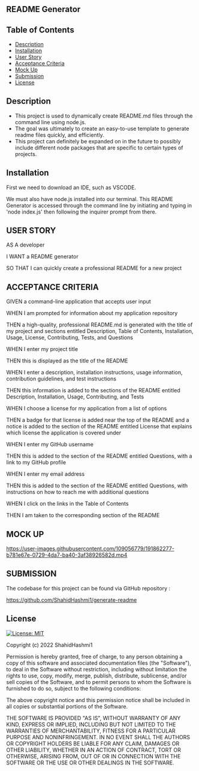 # <README-Generator>

## README Generator

## Table of Contents

- [Description](#description)
- [Installation](#installation)
- [User Story](#user-story)
- [Acceptance Criteria](#acceptance-criteria)
- [Mock Up](#mock-up)
- [Submission](#submission)
- [License](#license)

## Description
<ul>
<li>This project is used to dynamically create README.md files through the command line using node.js.</li>
<li>The goal was ultimately to create an easy-to-use template to generate readme files quickly, and efficiently.</li>
<li>This project can definitely be expanded on in the future to possibly include different node packages that are specific to certain types of projects.</li>
</ul>

## Installation

First we need to download an IDE, such as VSCODE.

<p>We must also have node.js installed into our terminal. This README Generator is accessed through the command line by initiating and typing in 'node index.js' then following the inquirer prompt from there.</p>

## USER STORY

AS A developer
<p>I WANT a README generator</p>
<p>SO THAT I can quickly create a professional README for a new project</p>

## ACCEPTANCE CRITERIA

GIVEN a command-line application that accepts user input
<p>WHEN I am prompted for information about my application repository</p>
<p>THEN a high-quality, professional README.md is generated with the title of my project and sections entitled Description, Table of Contents, Installation, Usage, License, Contributing, Tests, and Questions</p>
<p>WHEN I enter my project title</p>
<p>THEN this is displayed as the title of the README</p>
<p>WHEN I enter a description, installation instructions, usage information, contribution guidelines, and test instructions</p>
<p>THEN this information is added to the sections of the README entitled Description, Installation, Usage, Contributing, and Tests</p>
<p>WHEN I choose a license for my application from a list of options</p>
<p>THEN a badge for that license is added near the top of the README and a notice is added to the section of the README entitled License that explains which license the application is covered under</p>
<p>WHEN I enter my GitHub username</p>
<p>THEN this is added to the section of the README entitled Questions, with a link to my GitHub profile</p>
<p>WHEN I enter my email address</p>
<p>THEN this is added to the section of the README entitled Questions, with instructions on how to reach me with additional questions</p>
<p>WHEN I click on the links in the Table of Contents</p>
<p>THEN I am taken to the corresponding section of the README</p>

## MOCK UP



https://user-images.githubusercontent.com/109056779/191862277-b781e67e-0729-4da7-ba40-3af38926582d.mp4



## SUBMISSION

The codebase for this project can be found via GitHub repository :

https://github.com/ShahidHashmi1/generate-readme

## License

[![License: MIT](https://img.shields.io/badge/License-MIT-yellow.svg)](https://opensource.org/licenses/MIT)

Copyright (c) 2022 ShahidHashmi1

Permission is hereby granted, free of charge, to any person obtaining a copy
of this software and associated documentation files (the "Software"), to deal
in the Software without restriction, including without limitation the rights
to use, copy, modify, merge, publish, distribute, sublicense, and/or sell
copies of the Software, and to permit persons to whom the Software is
furnished to do so, subject to the following conditions:

The above copyright notice and this permission notice shall be included in all
copies or substantial portions of the Software.

THE SOFTWARE IS PROVIDED "AS IS", WITHOUT WARRANTY OF ANY KIND, EXPRESS OR
IMPLIED, INCLUDING BUT NOT LIMITED TO THE WARRANTIES OF MERCHANTABILITY,
FITNESS FOR A PARTICULAR PURPOSE AND NONINFRINGEMENT. IN NO EVENT SHALL THE
AUTHORS OR COPYRIGHT HOLDERS BE LIABLE FOR ANY CLAIM, DAMAGES OR OTHER
LIABILITY, WHETHER IN AN ACTION OF CONTRACT, TORT OR OTHERWISE, ARISING FROM,
OUT OF OR IN CONNECTION WITH THE SOFTWARE OR THE USE OR OTHER DEALINGS IN THE
SOFTWARE.
